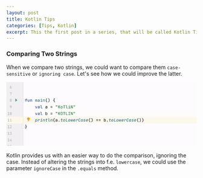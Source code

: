 ```yaml
---
layout: post
title: Kotlin Tips
categories: [Tips, Kotlin]
excerpt: This the first post in a series, that will be called Kotlin Tips, which will try to summarize a bunch of useful tips.
---
```


### Comparing Two Strings
When we compare two strings, we could want to compare them `case-sensitive` or `ignoring case`.
Let's see how we could improve the latter. 

![Tip](../images/gifs/comparing_two_strings.gif)

Kotlin provides us with an easier way to do the comparison, ignoring the case. Instead of altering the strings into f.e. `lowercase`, we could use the parameter `ignoreCase` in the `.equals` method.
